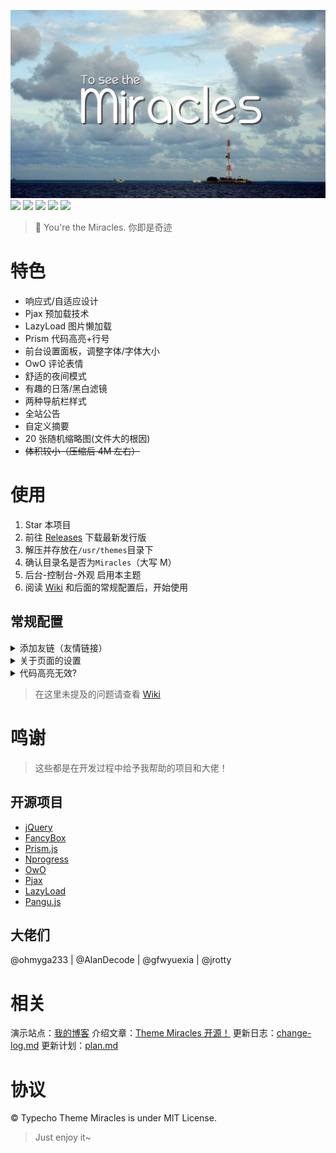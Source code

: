 ![](banner.jpg)
![](https://img.shields.io/badge/build-passing-brightgreen.svg)
![](https://img.shields.io/badge/made%20with-%E2%9D%A4-ff69b4.svg)
![](https://img.shields.io/badge/license-MIT-blue.svg)
![](https://img.shields.io/badge/for-Typecho-blueviolet.svg)
![](https://img.shields.io/badge/version-1.2.0-red.svg)
> 🙌 You're the Miracles. 你即是奇迹

# 特色
- 响应式/自适应设计
- Pjax 预加载技术
- LazyLoad 图片懒加载
- Prism 代码高亮+行号
- 前台设置面板，调整字体/字体大小
- OwO 评论表情
- 舒适的夜间模式
- 有趣的日落/黑白滤镜
- 两种导航栏样式
- 全站公告
- 自定义摘要
- 20 张随机缩略图(文件大的根因)
- ~~体积较小（压缩后 4M 左右）~~

# 使用
1. Star 本项目
2. 前往 [Releases](https://github.com/BigCoke233/miracles/releases) 下载最新发行版
3. 解压并存放在`/usr/themes`目录下
4. 确认目录名是否为`Miracles`（大写 M）
6. 后台-控制台-外观 启用本主题
7. 阅读 [Wiki](https://github.com/BigCoke233/miracles/wiki) 和后面的常规配置后，开始使用
## 常规配置

<details>
<summary>添加友链（友情链接）</summary>

在文章或独立页面中按照以下语法书写。
```
!!!
[links]
...
[链接名字]{指向链接}(头像)
[链接名字]{指向链接}(头像)
<!-- 例子 -->
[Eltrac]{https://guhub.cn}(https://avatars2.githubusercontent.com/u/45323514?s=96&v=4)
...
[/links]
!!!
```
> 如果你是 1.0 及以前版本的 Typecho ，可以在开头和结尾添加`!!!`

</details>
<details>
<summary>关于页面的设置</summary>

创建关于页面的时候选择“关于页面”模板，然后添加自定义字段，如图。
![](https://camo.githubusercontent.com/02f656335888aed14b815f5bf1d072e5efa2b403/68747470733a2f2f73322e617831782e636f6d2f323031392f30372f32352f6565546845342e706e67)

</details>
<details>
<summary>代码高亮无效?</summary>

你需要在书写代码块的时候定义语言，这样 Prism.js 才能够正确解析。
```markdown
(```语言)
相应语言的代码（正常书写时，请去掉括号）
(```)

(```html)
<a href="#">An A tag.</a>（正常书写时，请去掉括号）
(```)
```

> 如果没有定义语言，就会被视作为 html 语言进行解析

</details>

> 在这里未提及的问题请查看 [Wiki](https://github.com/BigCoke233/miracles/wiki)

# 鸣谢
> 这些都是在开发过程中给予我帮助的项目和大佬！
## 开源项目
- [jQuery](https://github.com/jquery/jquery)
- [FancyBox](https://github.com/fancyapps/fancybox)
- [Prism.js](https://github.com/PrismJS/prism)
- [Nprogress](https://github.com/rstacruz/nprogress)
- [OwO](https://github.com/DIYgod/OwO)
- [Pjax](https://github.com/defunkt/jquery-pjax)
- [LazyLoad](https://github.com/tuupola/lazyload)
- [Pangu.js](https://github.com/vinta/pangu.js)

## 大佬们
@ohmyga233 | @AlanDecode | @gfwyuexia | @jrotty

# 相关
演示站点：[我的博客](https://guhub.cn)
介绍文章：[Theme Miracles 开源！](https://guhub.cn/p/miracles.html)
更新日志：[change-log.md](https://github.com/BigCoke233/miracles/blob/master/change-log.md)
更新计划：[plan.md](https://github.com/BigCoke233/miracles/blob/master/plan.md)

# 协议
&copy; Typecho Theme Miracles is under MIT License.

> Just enjoy it~
